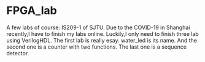 # FPGA_lab
A few labs of course: IS209-1 of SJTU.
Due to the COVID-19 in Shanghai recently,I have to finish my labs online.
Luckily,I only need to finish three lab using VerilogHDL.
The first lab is really esay.
water_led is its name.
And the second one is a counter with two functions.
The last one is a sequence detector.
